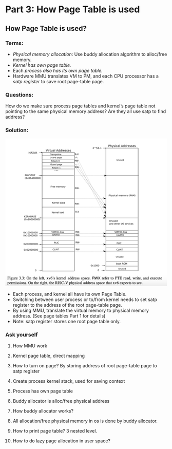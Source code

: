 # Part 3: How Page Table is used

## How Page Table is used?

### Terms:

* _Physical memory allocation_: Use buddy allocation algorithm to alloc/free memory.
* _Kernel has own page table._
* Each _process also has its own page table._
* Hardware MMU translates VM to PM, and each CPU processor has a _satp register_ to save root page-table page.

### Questions: 

How do we make sure process page tables and kernel’s page table not pointing to the same physical memory address? Are they all use satp to find address?

### Solution:

![](../../.gitbook/assets/image%20%2828%29.png)

* Each process, and kernel all have its own Page Table.
* Switching between user process or to/from kernel needs to set satp register to the address of the root page-table page.
* By using MMU, translate the virtual memory to physical memory address. \(See page tables Part 1 for details\)
* Note: satp register stores one root page table only. 

### **Ask yourself** 

1. How MMU work 

2. Kernel page table, direct mapping 

3. How to turn on page? By storing address of root page-table page to satp register 

4. Create process kernel stack, used for saving context 

5. Process has own page table 

6. Buddy allocator is alloc/free physical address 

7. How buddy allocator works? 

8. All allocation/free physical memory in os is done by buddy allocator. 

9. How to print page table? 3 nested level. 

10. How to do lazy page allocation in user space?

